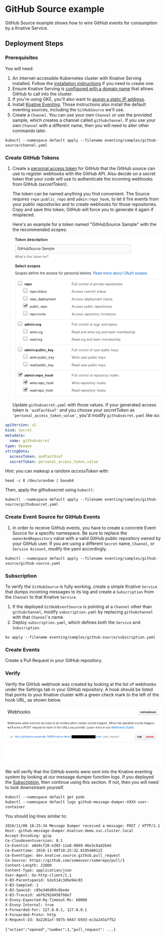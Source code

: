 # GitHub Source example

GitHub Source example shows how to wire GitHub events for consumption
by a Knative Service.

## Deployment Steps

### Prerequisites

You will need:

1. An internet-accessible Kubernetes cluster with Knative Serving
  installed. Follow the [installation
  instructions](https://github.com/knative/docs/blob/master/install/README.md)
  if you need to create one.
1. Ensure Knative Serving is [configured with a domain
    name](https://github.com/knative/docs/blob/master/serving/using-a-custom-domain.md)
    that allows GitHub to call into the cluster.
1. If you're using GKE, you'll also want to [assign a static IP address](https://github.com/knative/docs/blob/master/serving/gke-assigning-static-ip-address.md).
1. Install [Knative
  Eventing](https://github.com/knative/docs/tree/master/eventing). Those
  instructions also install the default eventing sources, including
  the `GitHubSource` we'll use.
1. Create a `Channel`. You can use your own `Channel` or use the
   provided sample, which creates a channel called `githubchannel`. If
   you use your own `Channel` with a different name, then you will
   need to alter other commands later.

```shell
kubectl --namespace default apply --filename eventing/samples/github-source/channel.yaml
```

### Create GitHub Tokens

1.  Create a [personal access
    token](https://github.com/settings/tokens) for GitHub that the
    GitHub source can use to register webhooks with the GitHub
    API. Also decide on a secret token that your code will use to
    authenticate the incoming webhooks from GitHub (*secretToken*).
    
    The token can be named anything you find convenient. The Source
    requires `repo:public_repo` and `admin:repo_hook`, to let it fire
    events from your public repositories and to create webhooks for
    those repositories. Copy and save this token; GitHub will force
    you to generate it again if misplaced.

    Here's an example for a token named "GitHubSource Sample" with the
    the recommended scopes:

    ![GitHub UI](personal_access_token.png "GitHub personal access token screenshot")

    Update `githubsecret.yaml` with those
    values. If  your generated access token is `'asdfasfdsaf'` and you choose
    your *secretToken* as `'personal_access_token_value'`, you'd modify
    `githubsecret.yaml` like so:

```yaml
apiVersion: v1
kind: Secret
metadata:
  name: githubsecret
type: Opaque
stringData:
  accessToken: asdfasfdsaf
  secretToken: personal_access_token_value
```

Hint: you can makeup a random *accessToken* with:
    
```shell
head -c 8 /dev/urandom | base64
```

Then, apply the githubsecret using `kubectl`:
    
```shell
kubectl --namespace default apply --filename eventing/samples/github-source/githubsecret.yaml
```

### Create Event Source for GitHub Events

1. In order to receive GitHub events, you have to create a concrete
   Event Source for a specific namespace. Be sure to replace the
   `ownerAndRepository` value with a valid GitHub public repository
   owned by your GitHub user. If you are using a different `Secret`
   name, `Channel`, or `Service Account`, modify the yaml accordingly.

```shell
kubectl --namespace default apply --filename eventing/samples/github-source/github-source.yaml
```

### Subscription

To verify the `GitHubSource` is fully working, create a simple Knative
`Service` that dumps incoming messages to its log and create a
`Subscription` from the `Channel` to that Knative `Service`.

1. If the deployed `GitHubEventSource` is pointing at a `Channel`
   other than `githubchannel`, modify `subscription.yaml` by replacing
   `githubchannel` with that `Channel`'s name.
1. Deploy `subscription.yaml`, which defines both the `Service` and
   `Subscription`.

```shell
ko apply --filename eventing/samples/github-source/subscription.yaml
```

### Create Events

Create a Pull Request in your GitHub repository.

### Verify

Verify the GitHub webhook was created by looking at the list of
webhooks under the Settings tab in your GitHub repository. A hook
should be listed that points to your Knative cluster with a green
check mark to the left of the hook URL, as shown below.

![GitHub Webhook](webhook_created.png "GitHub webhook screenshot")

We will verify that the GitHub events were sent into the Knative
eventing system by looking at our message dumper function logs. If you
deployed the [Subscription](#subscription), then continue using this
section. If not, then you will need to look downstream yourself.

```shell
kubectl --namespace default get pods
kubectl --namespace default logs github-message-dumper-XXXX user-container
```

You should log lines similar to:

```
2018/11/08 18:25:34 Message Dumper received a message: POST / HTTP/1.1
Host: github-message-dumper.knative-demo.svc.cluster.local
Accept-Encoding: gzip
Ce-Cloudeventsversion: 0.1
Ce-Eventid: a8d4cf20-e383-11e8-8069-46e3c8ad2b4d
Ce-Eventtime: 2018-11-08T18:25:32.819548012Z
Ce-Eventtype: dev.knative.source.github.pull_request
Ce-Source: https://github.com/someuser/somerepo/pull/1
Content-Length: 21060
Content-Type: application/json
User-Agent: Go-http-client/1.1
X-B3-Parentspanid: b2e514c3dbe94c03
X-B3-Sampled: 1
X-B3-Spanid: c85e346d89c8be4e
X-B3-Traceid: abf6292d458fb8e7
X-Envoy-Expected-Rq-Timeout-Ms: 60000
X-Envoy-Internal: true
X-Forwarded-For: 127.0.0.1, 127.0.0.1
X-Forwarded-Proto: http
X-Request-Id: 8a2201af-5075-9447-b593-ec3a243aff52

{"action":"opened","number":1,"pull_request": ...}
```
